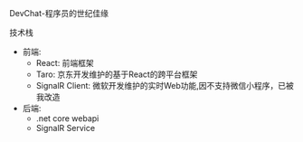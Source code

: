 DevChat-程序员的世纪佳缘

技术栈
+ 前端:
  - React: 前端框架
  - Taro: 京东开发维护的基于React的跨平台框架
  - SignalR Client: 微软开发维护的实时Web功能,因不支持微信小程序，已被我改造
+ 后端:
  - .net core webapi
  - SignalR Service

